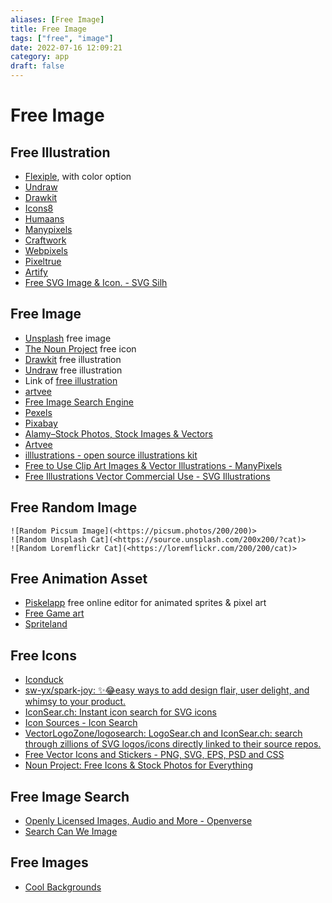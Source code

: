 ```yaml
---
aliases: [Free Image]
title: Free Image
tags: ["free", "image"]
date: 2022-07-16 12:09:21
category: app
draft: false
---
```


# Free Image

## Free Illustration

- [Flexiple](https://2.flexiple.com/scale/all-illustrations), with color option
- [Undraw](https://undraw.co/illustrations)
- [Drawkit](https://www.drawkit.io/peach)
- [Icons8](https://icons8.com/ouch)
- [Humaans](https://www.humaaans.com/)
- [Manypixels](https://www.manypixels.co/)
- [Craftwork](https://craftwork.design/)
- [Webpixels](https://webpixels.io/illustrations)
- [Pixeltrue](https://www.pixeltrue.com/frontliner-heroes)
- [Artify](https://www.artify.co/illustrations/)
- [Free SVG Image & Icon. - SVG Silh](https://svgsilh.com/)

## Free Image

- [Unsplash](https://unsplash.com/) free image
- [The Noun Project](https://thenounproject.com/) free icon
- [Drawkit](https://www.drawkit.io/) free illustration
- [Undraw](https://undraw.co/) free illustration
- Link of [free illustration](https://themeisle.com/blog/free-illustrations/)
- [artvee](https://artvee.com/?)
- [Free Image Search Engine](https://zoomstock.com/)
- [Pexels](https://www.pexels.com/)
- [Pixabay](https://pixabay.com/)
- [Alamy–Stock Photos, Stock Images & Vectors](https://www.alamy.com/)
- [Artvee](https://artvee.com/)
- [illlustrations - open source illustrations kit](https://illlustrations.co/)
- [Free to Use Clip Art Images & Vector Illustrations - ManyPixels](https://www.manypixels.co/gallery)
- [Free Illustrations Vector Commercial Use - SVG Illustrations](https://lukaszadam.com/illustrations)

## Free Random Image

``` ![Random Picsum Image](<https://picsum.photos/200/200)> ```  
``` ![Random Unsplash Cat](<https://source.unsplash.com/200x200/?cat)> ```  
``` ![Random Loremflickr Cat](<https://loremflickr.com/200/200/cat)> ```

## Free Animation Asset

- [Piskelapp](https://www.piskelapp.com/) free online editor for animated sprites & pixel art
- [Free Game art](https://www.gameart2d.com/)
- [Spriteland](https://www.spriteland.com/)

## Free Icons

- [Iconduck](https://iconduck.com/)
- [sw-yx/spark-joy: ✨😂easy ways to add design flair, user delight, and whimsy to your product.](https://github.com/sw-yx/spark-joy)
- [IconSear.ch: Instant icon search for SVG icons](https://iconsear.ch/search.html)
- [Icon Sources - Icon Search](https://iconsear.ch/sources/index.html)
- [VectorLogoZone/logosearch: LogoSear.ch and IconSear.ch: search through zillions of SVG logos/icons directly linked to their source repos.](https://github.com/VectorLogoZone/logosearch)
- [Free Vector Icons and Stickers - PNG, SVG, EPS, PSD and CSS](https://www.flaticon.com/)
- [Noun Project: Free Icons & Stock Photos for Everything](https://thenounproject.com/)

## Free Image Search

- [Openly Licensed Images, Audio and More - Openverse](https://wordpress.org/openverse/)
- [Search Can We Image](https://canweimage.com/)

## Free Images

- [Cool Backgrounds](https://coolbackgrounds.io/)
